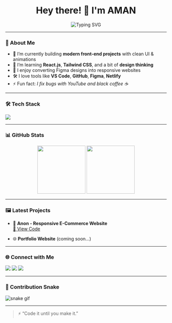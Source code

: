 <h1 align="center">Hey there! 👋 I'm AMAN</h1>

<p align="center">
  <img src="https://readme-typing-svg.demolab.com?font=Fira+Code&size=24&pause=1000&center=true&vCenter=true&width=435&lines=Front-End+Developer;Creative+Coder;UI%2FUX+Lover;Always+Learning+New+Things" alt="Typing SVG" />
</p>

---

### 🎨 About Me

- 🔭 I’m currently building **modern front-end projects** with clean UI & animations  
- 🌱 I’m learning **React.js**, **Tailwind CSS**, and a bit of **design thinking**  
- 🧠 I enjoy converting Figma designs into responsive websites  
- 🛠️ I love tools like **VS Code**, **GitHub**, **Figma**, **Netlify**  
- ⚡ Fun fact: *I fix bugs with YouTube and black coffee ☕*

---

### 🛠️ Tech Stack

<div align="left">
  <img src="https://skillicons.dev/icons?i=html,css,js,react,tailwind,bootstrap,figma,git,github,vscode" />
</div>

---

### 📊 GitHub Stats

<div align="center">
  <img src="https://github-readme-stats.vercel.app/api?username=Rishikesh11kr&show_icons=true&theme=tokyonight" height="150" />
  <img src="https://github-readme-stats.vercel.app/api/top-langs/?username=Rishikesh11kr&layout=compact&theme=tokyonight" height="150"/>
</div>

---

### 🖼️ Latest Projects

- 🎨 **Anon - Responsive E-Commerce Website**  
  [🔗 View Code](https://github.com/Aman8853Kr/E-commerce-Websites-)

- 🌐 **Portfolio Website** (coming soon...)

---

### 🌐 Connect with Me

<div align="left">
  <a href="mailto:er.rishikesh19@gmail.com"><img src="https://img.shields.io/badge/Gmail-D14836?style=for-the-badge&logo=gmail&logoColor=white"/></a>
  <a href="https://linkedin.com/in/rishikesh19"><img src="https://img.shields.io/badge/LinkedIn-0077B5?style=for-the-badge&logo=linkedin&logoColor=white"/></a>
  <a href="https://twitter.com/er_rishikesh19"><img src="https://img.shields.io/badge/Twitter-1DA1F2?style=for-the-badge&logo=twitter&logoColor=white"/></a>
</div>

---

### 🐍 Contribution Snake

![snake gif](https://github.com/blob/output/snake.svg)

---

> ⚡ “Code it until you make it.”

